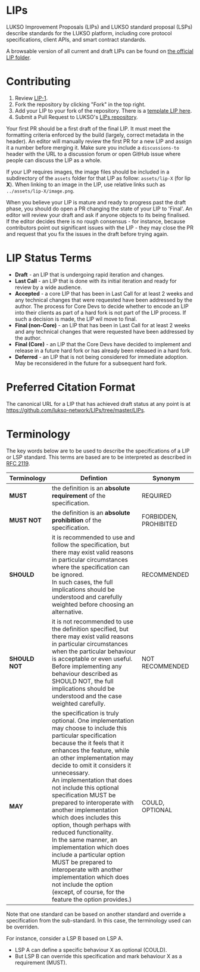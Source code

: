 # LIPs

LUKSO Improvement Proposals (LIPs) and LUKSO standard proposal (LSPs) describe standards for the LUKSO platform, including core protocol specifications, client APIs, and smart contract standards.

A browsable version of all current and draft LIPs can be found on [the official LIP folder](https://github.com/lukso-network/LIPs/tree/master/LIPs).

# Contributing

 1. Review [LIP-1](LIPs/lip-1.md).
 2. Fork the repository by clicking "Fork" in the top right.
 3. Add your LIP to your fork of the repository. There is a [template LIP here](lip-X.md).
 4. Submit a Pull Request to LUKSO's [LIPs repository](https://github.com/lukso-network/LIPs).

Your first PR should be a first draft of the final LIP. It must meet the formatting criteria enforced by the build (largely, correct metadata in the header). An editor will manually review the first PR for a new LIP and assign it a number before merging it. Make sure you include a `discussions-to` header with the URL to a discussion forum or open GitHub issue where people can discuss the LIP as a whole.

If your LIP requires images, the image files should be included in a subdirectory of the `assets` folder for that LIP as follow: `assets/lip-X` (for lip **X**). When linking to an image in the LIP, use relative links such as `../assets/lip-X/image.png`.

When you believe your LIP is mature and ready to progress past the draft phase, you should do open a PR changing the state of your LIP to 'Final'. An editor will review your draft and ask if anyone objects to its being finalised. If the editor decides there is no rough consensus - for instance, because contributors point out significant issues with the LIP - they may close the PR and request that you fix the issues in the draft before trying again.

# LIP Status Terms

* **Draft** - an LIP that is undergoing rapid iteration and changes.
* **Last Call** - an LIP that is done with its initial iteration and ready for review by a wide audience.
* **Accepted** - a core LIP that has been in Last Call for at least 2 weeks and any technical changes that were requested have been addressed by the author. The process for Core Devs to decide whether to encode an LIP into their clients as part of a hard fork is not part of the LIP process. If such a decision is made, the LIP wil move to final.
* **Final (non-Core)** - an LIP that has been in Last Call for at least 2 weeks and any technical changes that were requested have been addressed by the author.
* **Final (Core)** - an LIP that the Core Devs have decided to implement and release in a future hard fork or has already been released in a hard fork. 
* **Deferred** - an LIP that is not being considered for immediate adoption. May be reconsidered in the future for a subsequent hard fork.

# Preferred Citation Format

The canonical URL for a LIP that has achieved draft status at any point is at https://github.com/lukso-network/LIPs/tree/master/LIPs.

# Terminology

The key words below are to be used to describe the specifications of a LIP or LSP standard. This terms are based are to be interpreted as described in [RFC 2119](https://datatracker.ietf.org/doc/html/rfc2119).

| Terminology  | Defintion  | Synonym |
|---|---|---|
| **MUST**  | the definition is an **absolute requirement** of the specification.  | REQUIRED  |
| **MUST NOT**  | the definition is an **absolute prohibition** of the specification.  | FORBIDDEN, PROHIBITED  |
| **SHOULD**  | it is recommended to use and follow the specification, but there may exist valid reasons in particular circumstances where the specification can be ignored. <br> In such cases, the full implications should be understood and carefully weighted before choosing an alternative.  | RECOMMENDED  |
| **SHOULD NOT**  | it is not recommended to use the definition specified, but there may exist valid reasons in particular circumstances when the particular behaviour is acceptable or even useful. <br> Before implementing any behaviour described as SHOULD NOT, the full implications should be understood and the case weighted carefully.  | NOT RECOMMENDED  |
| **MAY**  | the specification is truly optional. One implementation may choose to include this particular specification because the it feels that it enhances the feature, while an other implementation may decide to omit it considers it unnecessary. <br> An implementation that does not include this optional specification MUST be prepared to interoperate with another implementation which does includes this option, though perhaps with reduced functionality. <br> In the same manner, an implementation which does include a particular option MUST be prepared to interoperate with another implementation which does not include the option (except, of course, for the feature the option provides.) | COULD, OPTIONAL  |

Note that one standard can be based on another standard and override a specification from the sub-standard. In this case, the terminology used can be overriden.
 
For instance, consider a LSP B based on LSP A.

- LSP A can define a specific behaviour X as optional (COULD).
- But LSP B can override this specification and mark behaviour X as a requirement (MUST).